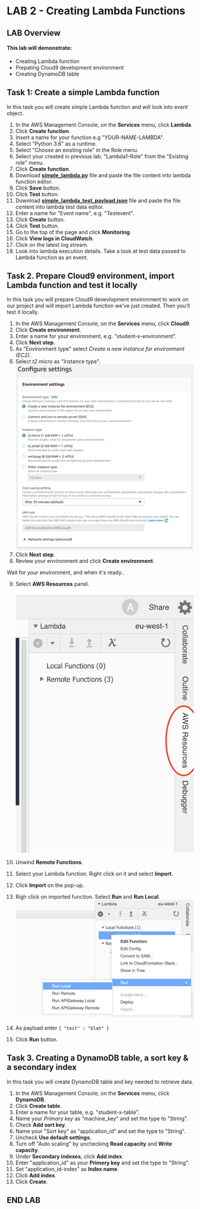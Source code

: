 

# LAB 2 - Creating Lambda Functions

## LAB Overview

#### This lab will demonstrate:
 * Creating Lambda function
 * Prepating Cloud9 development environment
 * Creating DynamoDB table



## Task 1: Create a simple Lambda function

In this task you will create simple Lambda function and will look into event object.

1. In the AWS Management Console, on the **Services** menu, click **Lambda**.
2. Click **Create function**.
3. Insert a name for your function e.g "YOUR-NAME-LAMBDA".
4. Select "Python 3.6" as a runtime.
5. Select "Choose an existing role" in the Role menu.
6. Select your created in previous lab. "Lambda1-Role" from the "Existing role" menu.
7. Click **Create function**.
8. Download **[simple\_lambda.py][1]** file and paste the file content into lambda function editor.
9. Click **Save** button.
10. Click **Test** button.
11. Download **[simple\_lambda\_test\_payload.json][2]** file and paste the file content into lambda test data editor.
12. Enter a name for "Event name", e.g. "Testevent".
13. Click **Create** button.
14. Click **Test** button.
15. Go to the top of the page and click **Monitoring**.
16. Click **View logs in CloudWatch**.
17. Click on the latest log stream.
18. Look into lambda execution details. Take a look at test data passed to Lambda function as an event.



## Task 2. Prepare Cloud9 environment, import Lambda function and test it locally

In this task you will prepare Cloud9 devevlopment environment to work on our project and will import Lambda function we’ve just created. Then you'll test it locally.

1. In the AWS Management Console, on the **Services** menu, click **Cloud9**.
2. Click **Create environment**.
3. Enter a name for your environment, e.g. "student-x-environment".
4. Click **Next step**.
5. As "Environment type" select *Create a new instance for environment (EC2)*.
6. Select *t2.micro* as "Instance type".
![Cloud9](img/cloud9_settings.png)
7. Click **Next step**.
8. Review your environment and click **Create environment**.

Wait for your environment, and when it's ready..

9. Select **AWS Resources** panel. ![AWS Resources](img/aws_resources.png)
10. Unwind **Remote Functions**.
11. Select your Lambda function. Right click on it and select **Import**.
12. Click **Import** on the pop-up.

13. Righ click on imported function. Select **Run** and **Run Local**. ![Run locally](img/run_local.png)
14. As payload enter
``{
    "test" : "blah"
}``
15. Click **Run** button.

## Task 3. Creating a DynamoDB table, a sort key & a secondary index

In this task you will create DynamoDB table and key needed to retrieve data.

1. In the AWS Management Console, on the **Services** menu, click **DynamoDB**.
2. Click **Create table**.
3. Enter a name for your table, e.g. "student-x-table".
4. Name your *Primary key* as "machine_key" and set the type to "String".
5. Check **Add sort key**.
6. Name your "Sort key" as "application_id" and set the type to "String".
7. Uncheck **Use default settings**.
8. Turn off "Auto scaling" by unchecking **Read capacity** and **Write capacity**.
9. Under **Secondary indexes**, click **Add index**.
10. Enter "application_id" as your **Primery key** and set the type to "String".
11. Set "application_id-index" as **Index name**.
12. Click **Add index**.
9. Click **Create**.

## END LAB

<br><br>


[1]:	simple_lambda.py
[2]:	simple_lambda_test_payload.json